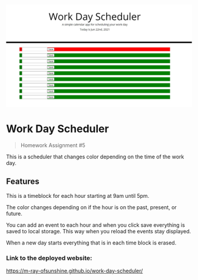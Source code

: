 ![Picture of main page](./assets/images/screenCap.jpg)

# Work Day Scheduler
> Homework Assignment #5

This is a scheduler that changes color depending on the time of the work day. 

## Features
This is a timeblock for each hour starting at 9am until 5pm.

The color changes depending on if the hour is on the past, present, or future.

You can add an event to each hour and when you click save everything is saved to local storage. This way when you reload the events stay displayed.

When a new day starts everything that is in each time block is erased.

### Link to the deployed website:

https://m-ray-ofsunshine.github.io/work-day-scheduler/
